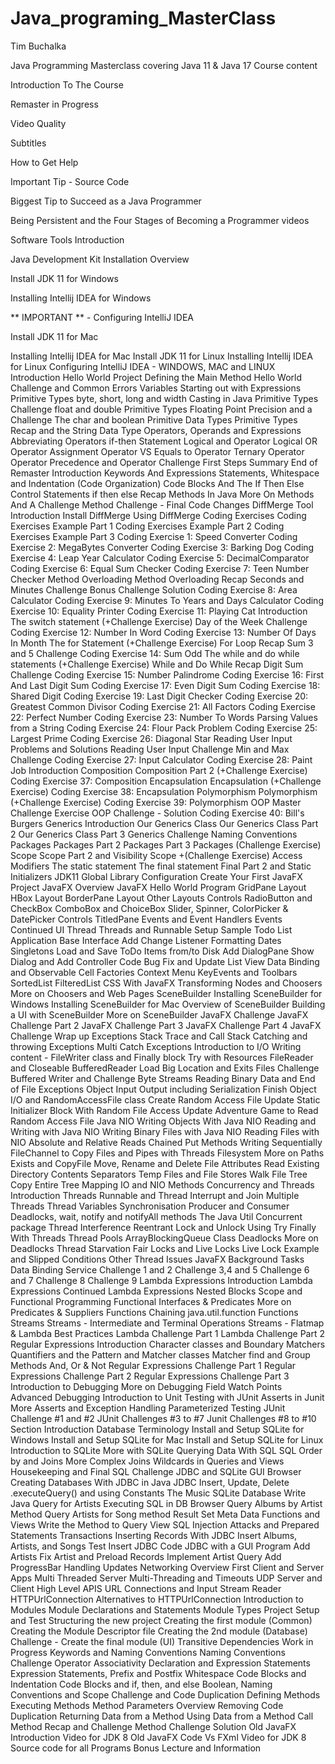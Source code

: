 # Java_programing_MasterClass
 Tim Buchalka

Java Programming Masterclass covering Java 11 & Java 17 Course content

Introduction To The Course

Remaster in Progress

Video Quality

Subtitles

How to Get Help

Important Tip - Source Code

Biggest Tip to Succeed as a Java Programmer

Being Persistent and the Four Stages of Becoming a Programmer videos

Software Tools Introduction

Java Development Kit Installation Overview

Install JDK 11 for Windows

Installing Intellij IDEA for Windows

** IMPORTANT ** - Configuring IntelliJ IDEA

Install JDK 11 for Mac

Installing Intellij IDEA for Mac
Install JDK 11 for Linux
Installing Intellij IDEA for Linux
Configuring IntelliJ IDEA - WINDOWS, MAC and LINUX
Introduction
Hello World Project
Defining the Main Method
Hello World Challenge and Common Errors
Variables
Starting out with Expressions
Primitive Types
byte, short, long and width
Casting in Java
Primitive Types Challenge
float and double Primitive Types
Floating Point Precision and a Challenge
The char and boolean Primitive Data Types
Primitive Types Recap and the String Data Type
Operators, Operands and Expressions
Abbreviating Operators
if-then Statement
Logical and Operator
Logical OR Operator
Assignment Operator VS Equals to Operator
Ternary Operator
Operator Precedence and Operator Challenge
First Steps Summary
End of Remaster
Introduction
Keywords And Expressions
Statements, Whitespace and Indentation (Code Organization)
Code Blocks And The If Then Else Control Statements
if then else Recap
Methods In Java
More On Methods And A Challenge
Method Challenge - Final Code Changes
DiffMerge Tool Introduction
Install DiffMerge
Using DiffMerge
Coding Exercises
Coding Exercises Example Part 1
Coding Exercises Example Part 2
Coding Exercises Example Part 3 Coding Exercise 1: Speed Converter Coding Exercise 2: MegaBytes Converter Coding Exercise 3: Barking Dog Coding Exercise 4: Leap Year Calculator Coding Exercise 5: DecimalComparator Coding Exercise 6: Equal Sum Checker Coding Exercise 7: Teen Number Checker
Method Overloading
Method Overloading Recap
Seconds and Minutes Challenge
Bonus Challenge Solution Coding Exercise 8: Area Calculator Coding Exercise 9: Minutes To Years and Days Calculator Coding Exercise 10: Equality Printer Coding Exercise 11: Playing Cat
Introduction
The switch statement (+Challenge Exercise)
Day of the Week Challenge Coding Exercise 12: Number In Word Coding Exercise 13: Number Of Days In Month
The for Statement (+Challenge Exercise)
For Loop Recap
Sum 3 and 5 Challenge Coding Exercise 14: Sum Odd
The while and do while statements (+Challenge Exercise)
While and Do While Recap
Digit Sum Challenge Coding Exercise 15: Number Palindrome Coding Exercise 16: First And Last Digit Sum Coding Exercise 17: Even Digit Sum Coding Exercise 18: Shared Digit Coding Exercise 19: Last Digit Checker Coding Exercise 20: Greatest Common Divisor Coding Exercise 21: All Factors Coding Exercise 22: Perfect Number Coding Exercise 23: Number To Words
Parsing Values from a String Coding Exercise 24: Flour Pack Problem Coding Exercise 25: Largest Prime Coding Exercise 26: Diagonal Star
Reading User Input
Problems and Solutions
Reading User Input Challenge
Min and Max Challenge Coding Exercise 27: Input Calculator Coding Exercise 28: Paint Job
Introduction
Composition
Composition Part 2 (+Challenge Exercise) Coding Exercise 37: Composition
Encapsulation
Encapsulation (+Challenge Exercise) Coding Exercise 38: Encapsulation
Polymorphism
Polymorphism (+Challenge Exercise) Coding Exercise 39: Polymorphism
OOP Master Challenge Exercise
OOP Challenge - Solution Coding Exercise 40: Bill's Burgers
Generics Introduction
Our Generics Class
Our Generics Class Part 2
Our Generics Class Part 3
Generics Challenge
Naming Conventions
Packages
Packages Part 2
Packages Part 3
Packages (Challenge Exercise)
Scope
Scope Part 2 and Visibility
Scope +(Challenge Exercise)
Access Modifiers
The static statement
The final statement
Final Part 2 and Static Initializers
JDK11 Global Library Configuration
Create Your First JavaFX Project
JavaFX Overview
JavaFX Hello World Program
GridPane Layout
HBox Layout
BorderPane Layout
Other Layouts
Controls
RadioButton and CheckBox
ComboBox and ChoiceBox
Slider, Spinner, ColorPicker & DatePicker Controls
TitledPane
Events and Event Handlers
Events Continued
UI Thread
Threads and Runnable
Setup Sample Todo List Application
Base Interface
Add Change Listener
Formatting Dates
Singletons
Load and Save ToDo Items from/to Disk
Add DialogPane
Show Dialog and Add Controller Code
Bug Fix and Update List View
Data Binding and Observable
Cell Factories
Context Menu
KeyEvents and Toolbars
SortedList
FilteredList
CSS With JavaFX
Transforming Nodes and Choosers
More on Choosers and Web Pages
SceneBuilder
Installing SceneBuilder for Windows
Installing SceneBuilder for Mac
Overview of SceneBuilder
Building a UI with SceneBuilder
More on SceneBuilder
JavaFX Challenge
JavaFX Challenge Part 2
JavaFX Challenge Part 3
JavaFX Challenge Part 4
JavaFX Challenge Wrap up
Exceptions
Stack Trace and Call Stack
Catching and throwing Exceptions
Multi Catch Exceptions
Introduction to I/O
Writing content - FileWriter class and Finally block
Try with Resources
FileReader and Closeable
BufferedReader
Load Big Location and Exits Files
Challenge
Buffered Writer and Challenge
Byte Streams
Reading Binary Data and End of File Exceptions
Object Input Output including Serialization
Finish Object I/O and RandomAccessFile class
Create Random Access File
Update Static Initializer Block With Random File Access
Update Adventure Game to Read Random Access File
Java NIO
Writing Objects With Java NIO
Reading and Writing with Java NIO
Writing Binary Files with Java NIO
Reading Files with NIO
Absolute and Relative Reads
Chained Put Methods
Writing Sequentially
FileChannel to Copy Files and Pipes with Threads
Filesystem
More on Paths
Exists and CopyFile
Move, Rename and Delete
File Attributes
Read Existing Directory Contents
Separators Temp Files and File Stores
Walk File Tree
Copy Entire Tree
Mapping IO and NIO Methods
Concurrency and Threads Introduction
Threads
Runnable and Thread
Interrupt and Join
Multiple Threads
Thread Variables
Synchronisation
Producer and Consumer
Deadlocks, wait, notify and notifyAll methods
The Java Util Concurrent package
Thread Interference
Reentrant Lock and Unlock
Using Try Finally With Threads
Thread Pools
ArrayBlockingQueue Class
Deadlocks
More on Deadlocks
Thread Starvation
Fair Locks and Live Locks
Live Lock Example and Slipped Conditions
Other Thread Issues
JavaFX Background Tasks
Data Binding
Service
Challenge 1 and 2
Challenge 3,4 and 5
Challenge 6 and 7
Challenge 8
Challenge 9
Lambda Expressions Introduction
Lambda Expressions Continued
Lambda Expressions Nested Blocks
Scope and Functional Programming
Functional Interfaces & Predicates
More on Predicates & Suppliers
Functions
Chaining java.util.function Functions
Streams
Streams - Intermediate and Terminal Operations
Streams - Flatmap & Lambda Best Practices
Lambda Challenge Part 1
Lambda Challenge Part 2
Regular Expressions Introduction
Character classes and Boundary Matchers
Quantifiers and the Pattern and Matcher classes
Matcher find and Group Methods
And, Or & Not
Regular Expressions Challenge Part 1
Regular Expressions Challenge Part 2
Regular Expressions Challenge Part 3
Introduction to Debugging
More on Debugging
Field Watch Points
Advanced Debugging
Introduction to Unit Testing with JUnit
Asserts in Junit
More Asserts and Exception Handling
Parameterized Testing
JUnit Challenge #1 and #2
JUnit Challenges #3 to #7
Junit Challenges #8 to #10
Section Introduction
Database Terminology
Install and Setup SQLite for Windows
Install and Setup SQLite for Mac
Install and Setup SQLite for Linux
Introduction to SQLite
More with SQLite
Querying Data With SQL
SQL Order by and Joins
More Complex Joins
Wildcards in Queries and Views
Housekeeping and Final SQL Challenge
JDBC and SQLite GUI Browser
Creating Databases With JDBC in Java
JDBC Insert, Update, Delete
.executeQuery() and using Constants
The Music SQLite Database
Write Java Query for Artists
Executing SQL in DB Browser
Query Albums by Artist Method
Query Artists for Song method
Result Set Meta Data
Functions and Views
Write the Method to Query View
SQL Injection Attacks and Prepared Statements
Transactions
Inserting Records With JDBC
Insert Albums, Artists, and Songs
Test Insert JDBC Code
JDBC with a GUI Program
Add Artists
Fix Artist and Preload Records
Implement Artist Query
Add ProgressBar
Handling Updates
Networking Overview
First Client and Server Apps
Multi Threaded Server
Multi-Threading and Timeouts
UDP Server and Client
High Level APIS
URL Connections and Input Stream Reader
HTTPUrlConnection
Alternatives to HTTPUrlConnection
Introduction to Modules
Module Declarations and Statements
Module Types
Project Setup and Test
Structuring the new project
Creating the first module (Common)
Creating the Module Descriptor file
Creating the 2nd module (Database)
Challenge - Create the final module (UI)
Transitive Dependencies
Work in Progress
Keywords and Naming Conventions
Naming Conventions Challenge
Operator Associativity
Declaration and Expression Statements
Expression Statements, Prefix and Postfix
Whitespace
Code Blocks and Indentation
Code Blocks and if, then, and else
Boolean, Naming Conventions and Scope
Challenge and Code Duplication
Defining Methods
Executing Methods
Method Parameters Overview
Removing Code Duplication
Returning Data from a Method
Using Data from a Method Call
Method Recap and Challenge
Method Challenge Solution
Old JavaFX Introduction Video for JDK 8
Old JavaFX Code Vs FXml Video for JDK 8
Source code for all Programs
Bonus Lecture and Information
